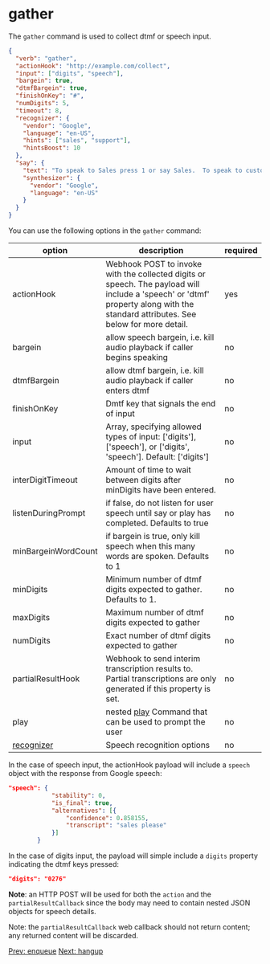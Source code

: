 # gather

The `gather` command is used to collect dtmf or speech input.

```json
{
  "verb": "gather",
  "actionHook": "http://example.com/collect",
  "input": ["digits", "speech"],
  "bargein": true,
  "dtmfBargein": true,
  "finishOnKey": "#",
  "numDigits": 5,
  "timeout": 8,
  "recognizer": {
    "vendor": "Google",
    "language": "en-US",
    "hints": ["sales", "support"],
    "hintsBoost": 10
  },
  "say": {
    "text": "To speak to Sales press 1 or say Sales.  To speak to customer support press 2 or say Support",
    "synthesizer": {
      "vendor": "Google",
      "language": "en-US"
    }
  }
}
```

You can use the following options in the `gather` command:

| option        | description | required  |
| ------------- |-------------| -----|
| actionHook | Webhook POST to invoke with the collected digits or speech. The payload will include a 'speech' or 'dtmf' property along with the standard attributes.  See below for more detail.| yes |
| bargein | allow speech bargein, i.e. kill audio playback if caller begins speaking | no |
| dtmfBargein | allow dtmf bargein, i.e. kill audio playback if caller enters dtmf | no |
| finishOnKey | Dmtf key that signals the end of input | no |
| input |Array, specifying allowed types of input: ['digits'], ['speech'], or ['digits', 'speech'].  Default: ['digits'] | no |
| interDigitTimeout | Amount of time to wait between digits after minDigits have been entered.| no |
|listenDuringPrompt| if false, do not listen for user speech until say or play has completed.  Defaults to true|no|
| minBargeinWordCount | if bargein is true, only kill speech when this many words are spoken.  Defaults to 1 | no|
| minDigits | Minimum number of dtmf digits expected to gather.  Defaults to 1. | no |
| maxDigits | Maximum number of dtmf digits expected to gather | no |
| numDigits | Exact number of dtmf digits expected to gather | no |
| partialResultHook | Webhook to send interim transcription results to. Partial transcriptions are only generated if this property is set. | no |
| play | nested [play](#play) Command that can be used to prompt the user | no |
| [recognizer](/docs/webhooks/recognizer) | Speech recognition options | no |

In the case of speech input, the actionHook payload will include a `speech` object with the response from Google speech:
```json
"speech": {
			"stability": 0,
			"is_final": true,
			"alternatives": [{
				"confidence": 0.858155,
				"transcript": "sales please"
			}]
		}
```

In the case of digits input, the payload will simple include a `digits` property indicating the dtmf keys pressed:
```json
"digits": "0276"
```

**Note**: an HTTP POST will be used for both the `action` and the `partialResultCallback` since the body may need to contain nested JSON objects for speech details.

Note: the `partialResultCallback` web callback should not return content; any returned content will be discarded.

<p class="flex">
<a href="/docs/webhooks/enqueue">Prev: enqueue</a>
<a href="/docs/webhooks/hangup">Next: hangup</a>
</p>
